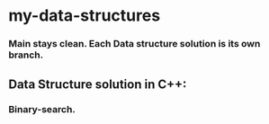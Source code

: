 # my-data-structures
### Main stays clean. Each Data structure solution is its own branch.
## Data Structure solution in C++:
### Binary-search.
